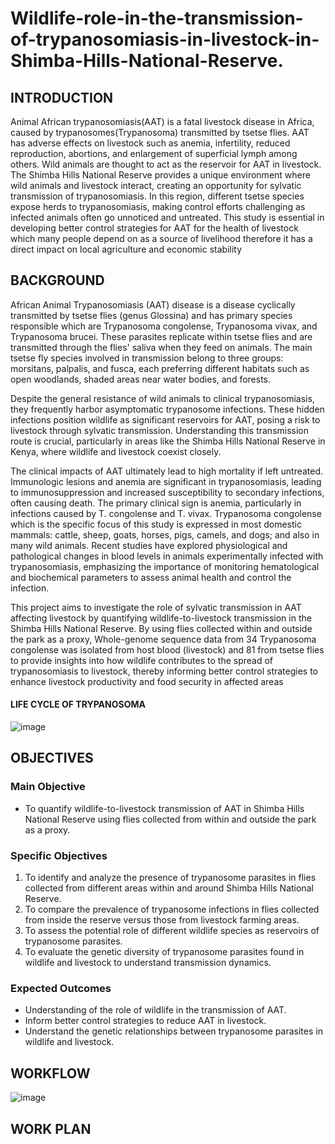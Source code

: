 # Wildlife-role-in-the-transmission-of-trypanosomiasis-in-livestock-in-Shimba-Hills-National-Reserve.

## INTRODUCTION ##

Animal African trypanosomiasis(AAT) is a fatal livestock disease in Africa, caused by trypanosomes(Trypanosoma) transmitted by tsetse flies. AAT has adverse effects on livestock such as anemia, infertility, reduced reproduction, abortions, and enlargement of superficial lymph among others. Wild animals are thought to act as the reservoir for AAT in livestock. The Shimba Hills National Reserve provides a unique environment where wild animals and livestock interact, creating an opportunity for sylvatic transmission of trypanosomiasis. In this region, different tsetse species expose herds to trypanosomiasis, making control efforts challenging as infected animals often go unnoticed and untreated.  This study is essential in developing better control strategies for AAT for the health of livestock which many people depend on as a source of livelihood therefore it has a direct impact on local agriculture and economic stability

## BACKGROUND ##

African Animal Trypanosomiasis (AAT) disease is a disease cyclically transmitted by tsetse flies (genus Glossina) and has primary species responsible which are Trypanosoma congolense, Trypanosoma vivax, and Trypanosoma brucei. These parasites replicate within tsetse flies and are transmitted through the flies' saliva when they feed on animals. The main tsetse fly species involved in transmission belong to three groups: morsitans, palpalis, and fusca, each preferring different habitats such as open woodlands, shaded areas near water bodies, and forests.

Despite the general resistance of wild animals to clinical trypanosomiasis, they frequently harbor asymptomatic trypanosome infections. These hidden infections position wildlife as significant reservoirs for AAT, posing a risk to livestock through sylvatic transmission. Understanding this transmission route is crucial, particularly in areas like the Shimba Hills National Reserve in Kenya, where wildlife and livestock coexist closely.

The clinical impacts of AAT ultimately lead to high mortality if left untreated. Immunologic lesions and anemia are significant in trypanosomiasis, leading to immunosuppression and increased susceptibility to secondary infections, often causing death. The primary clinical sign is anemia, particularly in infections caused by T. congolense and T. vivax. Trypanosoma congolense which is the specific focus of this study is expressed in most domestic mammals: cattle, sheep, goats, horses, pigs, camels, and dogs; and also in many wild animals. Recent studies have explored physiological and pathological changes in blood levels in animals experimentally infected with trypanosomiasis, emphasizing the importance of monitoring hematological and biochemical parameters to assess animal health and control the infection.

This project aims to investigate the role of sylvatic transmission in AAT affecting livestock by quantifying wildlife-to-livestock transmission in the Shimba Hills National Reserve. By using flies collected within and outside the park as a proxy, Whole-genome sequence data from 34 Trypanosoma congolense was isolated from host blood (livestock) and 81 from tsetse flies to provide insights into how wildlife contributes to the spread of trypanosomiasis to livestock, thereby informing better control strategies to enhance livestock productivity and food security in affected areas

#### LIFE CYCLE OF TRYPANOSOMA
![image](https://github.com/user-attachments/assets/f2a01d4f-5d86-4954-baf5-2f9a55ef655c)



## OBJECTIVES ##
### Main Objective ###

- To quantify wildlife-to-livestock transmission of AAT in Shimba Hills National Reserve using flies collected from within and outside the park as a proxy.
### Specific Objectives

1. To identify and analyze the presence of trypanosome parasites in flies collected from different areas within and around Shimba Hills National Reserve.
2. To compare the prevalence of trypanosome infections in flies collected from inside the reserve versus those from livestock farming areas.
3. To assess the potential role of different wildlife species as reservoirs of trypanosome parasites.
4. To evaluate the genetic diversity of trypanosome parasites found in wildlife and livestock to understand transmission dynamics.
### Expected Outcomes

- Understanding of the role of wildlife in the transmission of AAT.
- Inform better control strategies to reduce AAT in livestock.
- Understand the genetic relationships between trypanosome parasites in wildlife and livestock.
## WORKFLOW
![image](https://github.com/user-attachments/assets/5c6a5346-616e-498f-8342-d3afeb2bc60b)

## WORK PLAN





